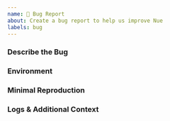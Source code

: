 ```yaml
---
name: 🐞 Bug Report
about: Create a bug report to help us improve Nue
labels: bug
---
```


<!-- Please search to see if an issue or discussion already exists for the bug you encountered -->

### Describe the Bug
<!-- Describe current and expected behavior -->

### Environment
<!--
Example:
- OS: Windows / Mac / Linux
- Nuekit version & JS runtime: `nue --version`
-->

### Minimal Reproduction
<!-- Please provide a minimal reproduction (e.g. GitHub repo, code snippets, ...) or simple steps to reproduce the bug -->

### Logs & Additional Context
<!-- Add additional information like logs or other related information -->
